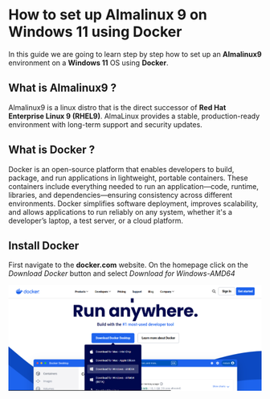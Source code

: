 # How to set up Almalinux 9 on Windows 11 using Docker
In this guide we are going to learn step by step how to set up an **Almalinux9** environment on a **Windows 11** OS using **Docker**. 
## What is Almalinux9 ?
Almalinux9 is a linux distro that is the direct successor of **Red Hat Enterprise Linux 9 (RHEL9)**. AlmaLinux provides a stable, production-ready environment with long-term support and security updates.
## What is Docker ?
Docker is an open-source platform that enables developers to build, package, and run applications in lightweight, portable containers. These containers include everything needed to run an application—code, runtime, libraries, and dependencies—ensuring consistency across different environments. Docker simplifies software deployment, improves scalability, and allows applications to run reliably on any system, whether it's a developer’s laptop, a test server, or a cloud platform.
## Install Docker
First navigate to the **docker.com** website. On the homepage click on the *Download Docker* button and select *Download for Windows-AMD64*

![](https://github.com/DanieleDemeneghi/scientific_computing_phd_physics/blob/main/scps_1.png)



